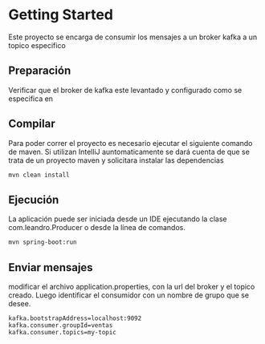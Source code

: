 # Getting Started

Este proyecto se encarga de consumir los mensajes a un broker kafka a un topico especifico


## Preparación

Verificar que el broker de kafka este levantado y configurado como se especifica en 
	

## Compilar

Para poder correr el proyecto es necesario ejecutar el siguiente comando de maven.
Si utilizan IntelliJ auntomaticamente se dará cuenta de que se trata de un proyecto maven y solicitara instalar las dependencias

```bash
mvn clean install
```


## Ejecución

La aplicación puede ser iniciada desde un IDE ejecutando la clase com.leandro.Producer o desde la línea de comandos.

```bash
mvn spring-boot:run
```

## Enviar mensajes

modificar el archivo application.properties, con la url del broker y el topico creado. Luego identificar el consumidor con un nombre de grupo que se desee.

```properties
kafka.bootstrapAddress=localhost:9092
kafka.consumer.groupId=ventas
kafka.consumer.topics=my-topic
```
